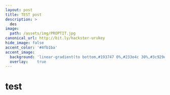 ```yaml
---
layout: post
title: TEST post 
description: >
  des 
image:  
  path: /assets/img/PROPTIT.jpg
canonical_url: http://bit.ly/hackster-urukey
hide_image: false
accent_color: '#4fb1ba'
accent_image:
  background: 'linear-gradient(to bottom,#193747 0%,#233e4c 30%,#3c929e 50%,#d5d5d4 70%,#cdccc8 100%)'
  overlay:    true
---
```



# test
